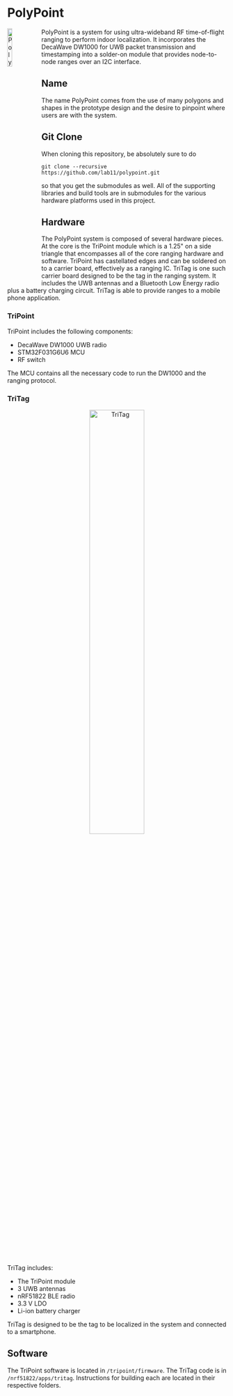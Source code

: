 PolyPoint
=========

<img src="https://raw.githubusercontent.com/lab11/polypoint/master/media/polypoint_logo_a.png" alt="PolyPoint" width="15%" align="left">

PolyPoint is a system for using ultra-wideband RF time-of-flight ranging to perform indoor localization.
It incorporates the DecaWave DW1000 for UWB packet transmission and timestamping
into a solder-on module that provides node-to-node ranges over an I2C interface.



Name
----

The name PolyPoint comes from the use of many polygons and shapes in the prototype design and the
desire to pinpoint where users are with the system.


Git Clone
---------

When cloning this repository, be absolutely sure to do

    git clone --recursive https://github.com/lab11/polypoint.git
    
so that you get the submodules as well. All of the supporting
libraries and build tools are in submodules for the various
hardware platforms used in this project.


Hardware
--------

The PolyPoint system is composed of several hardware pieces. At the core is the
TriPoint module which is a 1.25" on a side triangle that encompasses all of the
core ranging hardware and software. TriPoint has castellated edges and can be
soldered on to a carrier board, effectively as a ranging IC. TriTag is one such
carrier board designed to be the tag in the ranging system. It includes the
UWB antennas and a Bluetooth Low Energy radio plus a battery charging circuit.
TriTag is able to provide ranges to a mobile phone application.

### TriPoint

TriPoint includes the following components:

- DecaWave DW1000 UWB radio
- STM32F031G6U6 MCU
- RF switch

The MCU contains all the necessary code to run the DW1000 and the ranging
protocol.

### TriTag

<p align="center">
  <img src="https://raw.githubusercontent.com/lab11/polypoint/master/media/tritag_blue_1000x889.jpg" alt="TriTag" width="50%;">
</p>

TriTag includes:

- The TriPoint module
- 3 UWB antennas
- nRF51822 BLE radio
- 3.3 V LDO
- Li-ion battery charger

TriTag is designed to be the tag to be localized in the system and connected
to a smartphone.

Software
--------

The TriPoint software is located in `/tripoint/firmware`. The TriTag code is
in `/nrf51822/apps/tritag`. Instructions for building each are located in
their respective folders.

